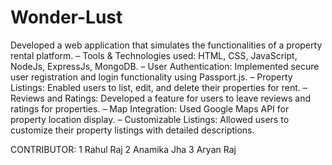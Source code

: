 # Wonder-Lust
Developed a web application that simulates the functionalities of a property rental platform.
– Tools & Technologies used: HTML, CSS, JavaScript, NodeJs, ExpressJs, MongoDB.
– User Authentication: Implemented secure user registration and login functionality using Passport.js.
– Property Listings: Enabled users to list, edit, and delete their properties for rent.
– Reviews and Ratings: Developed a feature for users to leave reviews and ratings for properties.
– Map Integration: Used Google Maps API for property location display.
– Customizable Listings: Allowed users to customize their property listings with detailed descriptions.

CONTRIBUTOR: 1 Rahul Raj 
             2 Anamika Jha
             3 Aryan Raj
